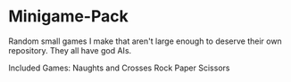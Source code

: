 # Minigame-Pack
Random small games I make that aren't large enough to deserve their own repository.
They all have god AIs.

Included Games:
Naughts and Crosses
Rock Paper Scissors
